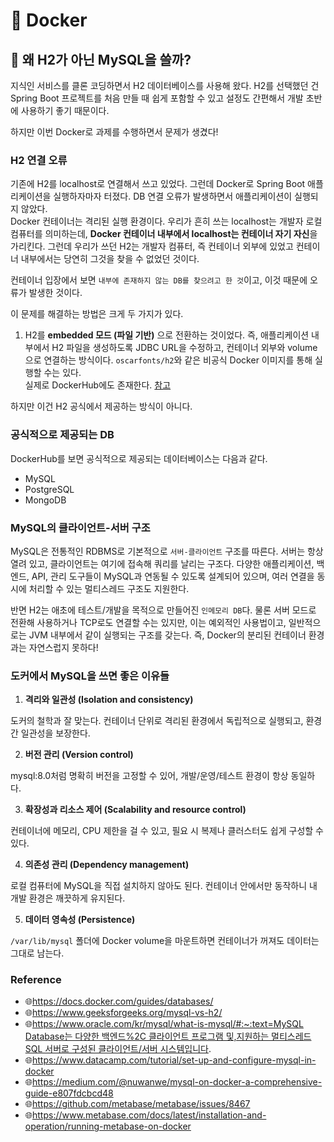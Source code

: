 # 🐋 Docker
## 🌊 왜 H2가 아닌 MySQL을 쓸까?

지식인 서비스를 클론 코딩하면서 H2 데이터베이스를 사용해 왔다.
H2를 선택했던 건 Spring Boot 프로젝트를 처음 만들 때 쉽게 포함할 수 있고 설정도 간편해서 개발 초반에 사용하기 좋기 때문이다.

하지만 이번 Docker로 과제를 수행하면서 문제가 생겼다!

### H2 연결 오류
기존에 H2를 localhost로 연결해서 쓰고 있었다. 그런데 Docker로 Spring Boot 애플리케이션을 실행하자마자 터졌다.
DB 연결 오류가 발생하면서 애플리케이션이 실행되지 않았다. <br>
Docker 컨테이너는 격리된 실행 환경이다. 우리가 흔히 쓰는 localhost는 개발자 로컬 컴퓨터를 의미하는데,
**Docker 컨테이너 내부에서 localhost는 컨테이너 자기 자신**을 가리킨다.
그런데 우리가 쓰던 H2는 개발자 컴퓨터, 즉 컨테이너 외부에 있었고 컨테이너 내부에서는 당연히 그것을 찾을 수 없었던 것이다.

컨테이너 입장에서 보면 `내부에 존재하지 않는 DB를 찾으려고 한 것`이고, 이것 때문에 오류가 발생한 것이다.

이 문제를 해결하는 방법은 크게 두 가지가 있다.
1. H2를 **embedded 모드 (파일 기반)** 으로 전환하는 것이었다.
   즉, 애플리케이션 내부에서 H2 파일을 생성하도록 JDBC URL을 수정하고, 컨테이너 외부와 volume으로 연결하는 방식이다.
   `oscarfonts/h2`와 같은 비공식 Docker 이미지를 통해 실행할 수는 있다. <br>
   실제로 DockerHub에도 존재한다. [참고](https://hub.docker.com/r/oscarfonts/h2)

하지만 이건 H2 공식에서 제공하는 방식이 아니다.

### 공식적으로 제공되는 DB

DockerHub를 보면 공식적으로 제공되는 데이터베이스는 다음과 같다.
- MySQL
- PostgreSQL
- MongoDB

### MySQL의 클라이언트-서버 구조
MySQL은 전통적인 RDBMS로 기본적으로 `서버-클라이언트` 구조를 따른다. 서버는 항상 열려 있고, 클라이언트는 여기에 접속해 쿼리를 날리는 구조다.
다양한 애플리케이션, 백엔드, API, 관리 도구들이 MySQL과 연동될 수 있도록 설계되어 있으며, 여러 연결을 동시에 처리할 수 있는 멀티스레드 구조도 지원한다.

반면 H2는 애초에 테스트/개발을 목적으로 만들어진 `인메모리 DB`다. 물론 서버 모드로 전환해 사용하거나 TCP로도 연결할 수는 있지만, 이는 예외적인 사용법이고, 일반적으로는 JVM 내부에서 같이 실행되는 구조를 갖는다.
즉, Docker의 분리된 컨테이너 환경과는 자연스럽지 못하다!

### 도커에서 MySQL을 쓰면 좋은 이유들
1. **격리와 일관성 (Isolation and consistency)**

도커의 철학과 잘 맞는다. 컨테이너 단위로 격리된 환경에서 독립적으로 실행되고, 환경 간 일관성을 보장한다.

2. **버전 관리 (Version control)**

mysql:8.0처럼 명확히 버전을 고정할 수 있어, 개발/운영/테스트 환경이 항상 동일하다.

3. **확장성과 리소스 제어 (Scalability and resource control)**

컨테이너에 메모리, CPU 제한을 걸 수 있고, 필요 시 복제나 클러스터도 쉽게 구성할 수 있다.

4. **의존성 관리 (Dependency management)**

로컬 컴퓨터에 MySQL을 직접 설치하지 않아도 된다. 컨테이너 안에서만 동작하니 내 개발 환경은 깨끗하게 유지된다.

5. **데이터 영속성 (Persistence)**

`/var/lib/mysql` 폴더에 Docker volume을 마운트하면 컨테이너가 꺼져도 데이터는 그대로 남는다.

### Reference
- 🌐https://docs.docker.com/guides/databases/
- 🌐https://www.geeksforgeeks.org/mysql-vs-h2/
- 🌐[https://www.oracle.com/kr/mysql/what-is-mysql/#:~:text=MySQL Database는 다양한 백엔드%2C 클라이언트 프로그램 및,지원하는 멀티스레드 SQL 서버로 구성된 클라이언트/서버 시스템입니다](https://www.oracle.com/kr/mysql/what-is-mysql/#:~:text=MySQL%20Database%EB%8A%94%20%EB%8B%A4%EC%96%91%ED%95%9C%20%EB%B0%B1%EC%97%94%EB%93%9C%2C%20%ED%81%B4%EB%9D%BC%EC%9D%B4%EC%96%B8%ED%8A%B8%20%ED%94%84%EB%A1%9C%EA%B7%B8%EB%9E%A8%20%EB%B0%8F,%EC%A7%80%EC%9B%90%ED%95%98%EB%8A%94%20%EB%A9%80%ED%8B%B0%EC%8A%A4%EB%A0%88%EB%93%9C%20SQL%20%EC%84%9C%EB%B2%84%EB%A1%9C%20%EA%B5%AC%EC%84%B1%EB%90%9C%20%ED%81%B4%EB%9D%BC%EC%9D%B4%EC%96%B8%ED%8A%B8/%EC%84%9C%EB%B2%84%20%EC%8B%9C%EC%8A%A4%ED%85%9C%EC%9E%85%EB%8B%88%EB%8B%A4).
- 🌐https://www.datacamp.com/tutorial/set-up-and-configure-mysql-in-docker
- 🌐https://medium.com/@nuwanwe/mysql-on-docker-a-comprehensive-guide-e807fdcbcd48
- 🌐https://github.com/metabase/metabase/issues/8467
- 🌐https://www.metabase.com/docs/latest/installation-and-operation/running-metabase-on-docker